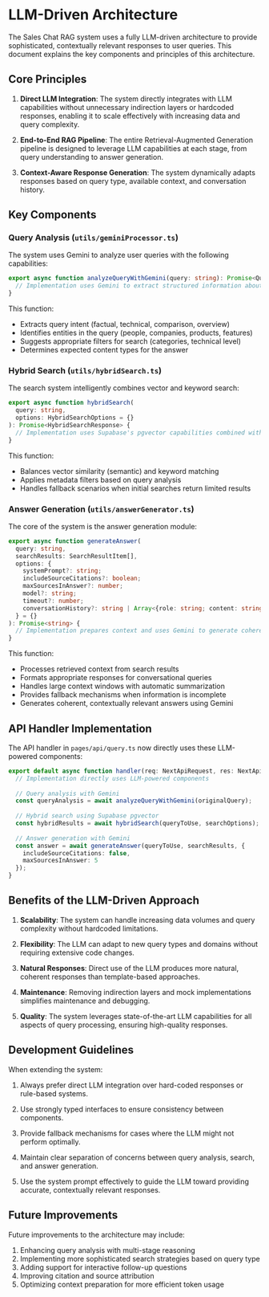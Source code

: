# LLM-Driven Architecture

The Sales Chat RAG system uses a fully LLM-driven architecture to provide sophisticated, contextually relevant responses to user queries. This document explains the key components and principles of this architecture.

## Core Principles

1. **Direct LLM Integration**: The system directly integrates with LLM capabilities without unnecessary indirection layers or hardcoded responses, enabling it to scale effectively with increasing data and query complexity.

2. **End-to-End RAG Pipeline**: The entire Retrieval-Augmented Generation pipeline is designed to leverage LLM capabilities at each stage, from query understanding to answer generation.

3. **Context-Aware Response Generation**: The system dynamically adapts responses based on query type, available context, and conversation history.

## Key Components

### Query Analysis (`utils/geminiProcessor.ts`)

The system uses Gemini to analyze user queries with the following capabilities:

```typescript
export async function analyzeQueryWithGemini(query: string): Promise<QueryAnalysisResult> {
  // Implementation uses Gemini to extract structured information about query intent and entities
}
```

This function:
- Extracts query intent (factual, technical, comparison, overview)
- Identifies entities in the query (people, companies, products, features)
- Suggests appropriate filters for search (categories, technical level)
- Determines expected content types for the answer

### Hybrid Search (`utils/hybridSearch.ts`)

The search system intelligently combines vector and keyword search:

```typescript
export async function hybridSearch(
  query: string,
  options: HybridSearchOptions = {}
): Promise<HybridSearchResponse> {
  // Implementation uses Supabase's pgvector capabilities combined with text search
}
```

This function:
- Balances vector similarity (semantic) and keyword matching
- Applies metadata filters based on query analysis
- Handles fallback scenarios when initial searches return limited results

### Answer Generation (`utils/answerGenerator.ts`)

The core of the system is the answer generation module:

```typescript
export async function generateAnswer(
  query: string, 
  searchResults: SearchResultItem[],
  options: {
    systemPrompt?: string;
    includeSourceCitations?: boolean;
    maxSourcesInAnswer?: number;
    model?: string;
    timeout?: number;
    conversationHistory?: string | Array<{role: string; content: string}>;
  } = {}
): Promise<string> {
  // Implementation prepares context and uses Gemini to generate coherent responses
}
```

This function:
- Processes retrieved context from search results
- Formats appropriate responses for conversational queries
- Handles large context windows with automatic summarization
- Provides fallback mechanisms when information is incomplete
- Generates coherent, contextually relevant answers using Gemini

## API Handler Implementation

The API handler in `pages/api/query.ts` now directly uses these LLM-powered components:

```typescript
export default async function handler(req: NextApiRequest, res: NextApiResponse) {
  // Implementation directly uses LLM-powered components
  
  // Query analysis with Gemini
  const queryAnalysis = await analyzeQueryWithGemini(originalQuery);
  
  // Hybrid search using Supabase pgvector
  const hybridResults = await hybridSearch(queryToUse, searchOptions);
  
  // Answer generation with Gemini
  const answer = await generateAnswer(queryToUse, searchResults, {
    includeSourceCitations: false,
    maxSourcesInAnswer: 5
  });
}
```

## Benefits of the LLM-Driven Approach

1. **Scalability**: The system can handle increasing data volumes and query complexity without hardcoded limitations.

2. **Flexibility**: The LLM can adapt to new query types and domains without requiring extensive code changes.

3. **Natural Responses**: Direct use of the LLM produces more natural, coherent responses than template-based approaches.

4. **Maintenance**: Removing indirection layers and mock implementations simplifies maintenance and debugging.

5. **Quality**: The system leverages state-of-the-art LLM capabilities for all aspects of query processing, ensuring high-quality responses.

## Development Guidelines

When extending the system:

1. Always prefer direct LLM integration over hard-coded responses or rule-based systems.

2. Use strongly typed interfaces to ensure consistency between components.

3. Provide fallback mechanisms for cases where the LLM might not perform optimally.

4. Maintain clear separation of concerns between query analysis, search, and answer generation.

5. Use the system prompt effectively to guide the LLM toward providing accurate, contextually relevant responses.

## Future Improvements

Future improvements to the architecture may include:

1. Enhancing query analysis with multi-stage reasoning
2. Implementing more sophisticated search strategies based on query type
3. Adding support for interactive follow-up questions
4. Improving citation and source attribution
5. Optimizing context preparation for more efficient token usage 